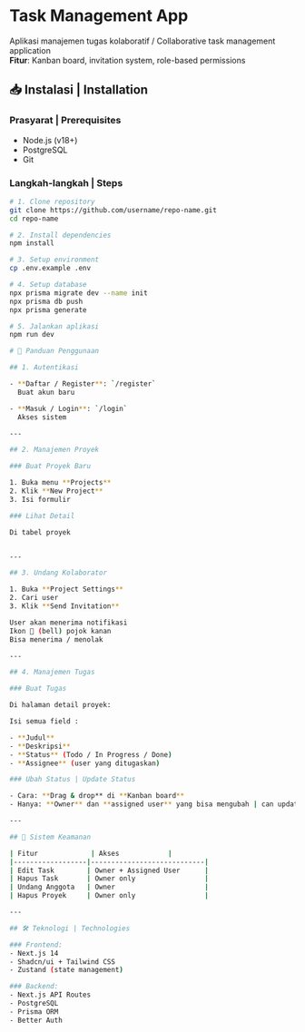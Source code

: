 # Task Management App

Aplikasi manajemen tugas kolaboratif / Collaborative task management application  
**Fitur**: Kanban board, invitation system, role-based permissions

## 📥 Instalasi | Installation

### Prasyarat | Prerequisites

- Node.js (v18+)
- PostgreSQL
- Git

### Langkah-langkah | Steps

```bash
# 1. Clone repository
git clone https://github.com/username/repo-name.git
cd repo-name

# 2. Install dependencies
npm install

# 3. Setup environment
cp .env.example .env

# 4. Setup database
npx prisma migrate dev --name init
npx prisma db push
npx prisma generate

# 5. Jalankan aplikasi
npm run dev

# 🚀 Panduan Penggunaan

## 1. Autentikasi

- **Daftar / Register**: `/register`
  Buat akun baru

- **Masuk / Login**: `/login`
  Akses sistem

---

## 2. Manajemen Proyek

### Buat Proyek Baru

1. Buka menu **Projects**
2. Klik **New Project**
3. Isi formulir

### Lihat Detail

Di tabel proyek


---

## 3. Undang Kolaborator

1. Buka **Project Settings**
2. Cari user
3. Klik **Send Invitation**

User akan menerima notifikasi
Ikon 🔔 (bell) pojok kanan
Bisa menerima / menolak

---

## 4. Manajemen Tugas

### Buat Tugas

Di halaman detail proyek:

Isi semua field :

- **Judul**
- **Deskripsi**
- **Status** (Todo / In Progress / Done)
- **Assignee** (user yang ditugaskan)

### Ubah Status | Update Status

- Cara: **Drag & drop** di **Kanban board**
- Hanya: **Owner** dan **assigned user** yang bisa mengubah | can update

---

## 🔐 Sistem Keamanan

| Fitur             | Akses            |
|------------------|----------------------------|
| Edit Task        | Owner + Assigned User      |
| Hapus Task       | Owner only                 |
| Undang Anggota   | Owner                      |
| Hapus Proyek     | Owner only                 |

---

## 🛠 Teknologi | Technologies

### Frontend:
- Next.js 14
- Shadcn/ui + Tailwind CSS
- Zustand (state management)

### Backend:
- Next.js API Routes
- PostgreSQL
- Prisma ORM
- Better Auth
```
